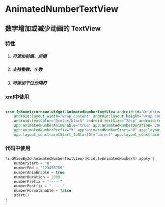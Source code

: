 # AnimatedNumberTextView

## 数字增加或减少动画的 TextView



### 特性

1. ##### 可添加前缀、后缀
2. ##### 支持整数、小数
3. ##### 可添加千位分隔符



### xml中使用

```xml

<com.fphoenixcorneae.widget.AnimatedNumberTextView android:id="@+id/tvAnimatedNumber1"
    android:layout_width="wrap_content" android:layout_height="wrap_content" android:layout_marginTop="50dp"
    android:textColor="@color/black" android:textSize="28sp" android:textStyle="bold"
    app:animatedNumberAnimEnable="true" app:animatedNumberDuration="2000" app:animatedNumberEnd="999999999.99999"
    app:animatedNumberPrefix="¥" app:animatedNumberStart="0" app:layout_constraintEnd_toEndOf="parent"
    app:layout_constraintStart_toStartOf="parent" app:layout_constraintTop_toTopOf="parent" />
```



### 代码中使用

```kotlin
findViewById<AnimatedNumberTextView>(R.id.tvAnimatedNumber4).apply {
    numberStart = "0"
    numberEnd = "123456789"
    numberAnimEnable = true
    numberDuration = 2000
    numberPrefix = "-----"
    numberPostfix = "-----"
    numberFormatEnable = false
    start()
}
```
